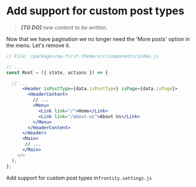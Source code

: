 # Add support for custom post types

> *__[TO DO]__ new content to be written.*

Now that we have pagination we no longer need the 'More posts' option in the menu. Let's remove it.

```jsx
// File: /packages/my-first-theme/src/components/index.js

// ...
const Root = ({ state, actions }) => {

  // ...
      <Header isPostType={data.isPostType} isPage={data.isPage}>
        <HeaderContent>
          // ...
          <Menu>
            <Link link="/">Home</Link>
            <Link link="/about-us">About Us</Link>
          </Menu>
        </HeaderContent>
      </Header>
      <Main>
       // ...
      </Main>
    </>
  );
};
```

Add support for custom post types in`frontity.settings.js`

